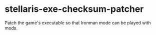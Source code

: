 # stellaris-exe-checksum-patcher
Patch the game's executable so that Ironman mode can be played with mods.
